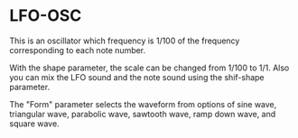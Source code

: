# LFO-OSC
This is an oscillator which frequency is 1/100 of the frequency corresponding to each note number.

With the shape parameter, the scale can be changed from 1/100 to 1/1. Also you can mix the LFO sound and the note sound using the shif-shape parameter.

The "Form" parameter selects the waveform from options of sine wave, triangular wave, parabolic wave, sawtooth wave, ramp down wave, and square wave.
